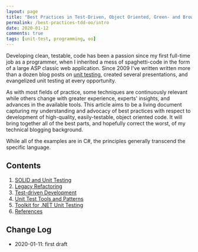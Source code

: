 ```yaml
---
layout: page
title: "Best Practices in Test-Driven, Object Oriented, Green- and Brownfield Development"
permalink: /best-practices-tdd-oo/intro
date: 2020-01-12
comments: true
tags: [unit-test, programming, oo]
---
```


Developing clean, testable, code has been a passion since my first full-time job as a programmer, when I inherited a mess of spaghetti-code in the form of a large ASP classic web application. Since 2009 I've written written more than a dozen blog posts on [unit testing](https://tech.safnet.com/blog/tag/unit-test/), created several presentations, and evangelized unit testing at every opportunity.

As with most fields of practice, some techniques are continuously relevant while others change with greater experience, experts' insights, and advances in the available tools. This article aims to be a living document capturing my understanding and advocacy of best practices with respect to development of high-quality, easily-testable, object oriented code. It will bring together all of the best parts, and hopefully correct the worst, of my technical blogging background.

While all of the examples are in C#, the principles generally transcend the specific language.

## Contents

1. [SOLID and Unit Testing](solid-testing)
1. [Legacy Refactoring](legacy-refactoring)
1. [Test-driven Development](test-driven-development)
1. [Unit Test Tools and Patterns](unit-test-tools-patterns)
1. [Toolkit for .NET Unit Testing](toolkit)
1. [References](references)

## Change Log


* 2020-01-11: first draft

